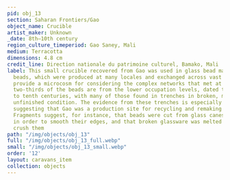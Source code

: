 ```yaml
---
pid: obj_13
section: Saharan Frontiers/Gao
object_name: Crucible
artist_maker: Unknown
_date: 8th–10th century
region_culture_timeperiod: Gao Saney, Mali
medium: Terracotta
dimensions: 4.8 cm
credit_line: Direction nationale du patrimoine culturel, Bamako, Mali
label: This small crucible recovered from Gao was used in glass bead making. Glass
  beads, which were produced at many locales and exchanged across vast distances,
  provide a microcosm for considering the complex networks that met at Gao. Approximately
  two-thirds of the beads are from the lower occupation levels, dated to the eighth
  to tenth centuries, with many of those found in trenches in broken, malformed, or
  unfinished condition. The evidence from these trenches is especially compelling,
  suggesting that Gao was a production site for recycling and remaking imported glass.
  Fragments suggest, for instance, that beads were cut from glass canes and then heated
  in order to smooth their edges, and that broken glassware was melted to make beads
  crush them
path: "/img/objects/obj_13"
full: "/img/objects/obj_13_full.webp"
small: "/img/objects/obj_13_small.webp"
order: '12'
layout: caravans_item
collection: objects
---
```

